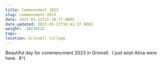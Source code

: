 ```yaml
---
title: Commencment 2023
slug: commencment-2023
date: 2023-05-22T15:28:17.000Z
date_updated: 2023-05-22T16:41:37.000Z
weight: -20230522
tags:
location: Grinnell College
---
```


Beautiful day for commencment 2023 in Grinnell.  I just wish Alina were here.  8^(

